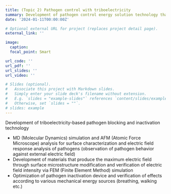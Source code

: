 ```yaml
---
title: (Topic 2) Pathogen control with triboelectricity
summary: Development of pathogen control energy solution technology that can block and inactivate pathogens with electrical energy obtained by triboelectric energy harvesting.
date: '2024-01-11T00:00:00Z'

# Optional external URL for project (replaces project detail page).
external_link: ''

image:
  caption:   
  focal_point: Smart

url_code: ''
url_pdf: ''
url_slides: ''
url_video: ''

# Slides (optional).
#   Associate this project with Markdown slides.
#   Simply enter your slide deck's filename without extension.
#   E.g. `slides = "example-slides"` references `content/slides/example-slides.md`.
#   Otherwise, set `slides = ""`.
# slides: example
---
```


Development of triboelectricity-based pathogen blocking and inactivation technology
- MD (Molecular Dynamics) simulation and AFM (Atomic Force Microscope) analysis for surface characterization and electric field response analysis of pathogens (observation of pathogen behavior against external electric field)
- Development of materials that produce the maximum electric field through surface microstructure modification and verification of electric field intensity via FEM (Finite Element Method) simulation
- Optimization of pathogen inactivation device and verification of effects according to various mechanical energy sources (breathing, walking etc.)

